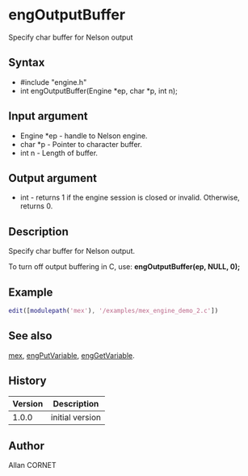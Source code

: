 # engOutputBuffer

Specify char buffer for Nelson output

## Syntax

- #include "engine.h"
- int engOutputBuffer(Engine *ep, char *p, int n);

## Input argument

- Engine \*ep - handle to Nelson engine.
- char \*p - Pointer to character buffer.
- int n - Length of buffer.

## Output argument

- int - returns 1 if the engine session is closed or invalid. Otherwise, returns 0.

## Description

  <p>Specify char buffer for Nelson output.</p>
  <p>To turn off output buffering in C, use: <b>engOutputBuffer(ep, NULL, 0);</b></p>

## Example

```matlab
edit([modulepath('mex'), '/examples/mex_engine_demo_2.c'])
```

## See also

[mex](mex.md), [engPutVariable](engPutVariable.md), [engGetVariable](engGetVariable.md).

## History

| Version | Description     |
| ------- | --------------- |
| 1.0.0   | initial version |

## Author

Allan CORNET
